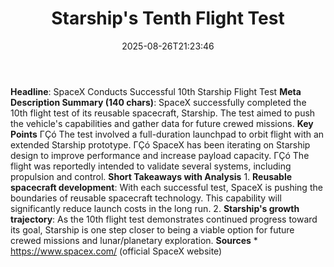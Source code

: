 ﻿---
title: "Starship's Tenth Flight Test"
date: "2025-08-26T21:23:46"
category: "Markets"
summary: ""
slug: "starships tenth flight test"
source_urls:
  - "https://www.spacex.com/"
seo:
  title: "Starship's Tenth Flight Test | Hash n Hedge"
  description: ""
  keywords: ["news", "markets", "brief"]
---
**Headline**: SpaceX Conducts Successful 10th Starship Flight Test  **Meta Description Summary (140 chars)**: SpaceX successfully completed the 10th flight test of its reusable spacecraft, Starship. The test aimed to push the vehicle's capabilities and gather data for future crewed missions.  **Key Points**  ΓÇó The test involved a full-duration launchpad to orbit flight with an extended Starship prototype. ΓÇó SpaceX has been iterating on Starship design to improve performance and increase payload capacity. ΓÇó The flight was reportedly intended to validate several systems, including propulsion and control.  **Short Takeaways with Analysis**  1. **Reusable spacecraft development**: With each successful test, SpaceX is pushing the boundaries of reusable spacecraft technology. This capability will significantly reduce launch costs in the long run. 2. **Starship's growth trajectory**: As the 10th flight test demonstrates continued progress toward its goal, Starship is one step closer to being a viable option for future crewed missions and lunar/planetary exploration.  **Sources** * https://www.spacex.com/ (official SpaceX website) 
